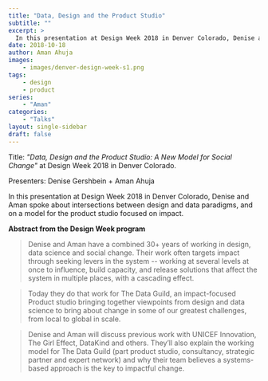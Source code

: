 ```yaml
---
title: "Data, Design and the Product Studio"
subtitle: ""
excerpt: >
  In this presentation at Design Week 2018 in Denver Colorado, Denise and Aman spoke about intersections between design and data paradigms, and on a model for the product studio focused on impact. 
date: 2018-10-18
author: Aman Ahuja
images:
    - images/denver-design-week-s1.png
tags:
    - design
    - product
series:
    - "Aman"
categories: 
    - "Talks"
layout: single-sidebar
draft: false
---
```


Title: *"Data, Design and the Product Studio: A New Model for Social Change"* at Design Week 2018 in Denver Colorado.

Presenters: Denise Gershbein + Aman Ahuja

In this presentation at Design Week 2018 in Denver Colorado, Denise and Aman spoke about intersections between design and data paradigms, and on a model for the product studio focused on impact. 

**Abstract from the Design Week program**
> Denise and Aman have a combined 30+ years of working in design, data science and social change. Their work often targets impact through seeking levers in the system -- working at several levels at once to influence, build capacity, and release solutions that affect the system in multiple places, with a cascading effect. 

> Today they do that work for The Data Guild, an impact-focused Product studio bringing together viewpoints from design and data science to bring about change in some of our greatest challenges, from local to global in scale.

> Denise and Aman will discuss previous work with UNICEF Innovation, The Girl Effect, DataKind and others. They’ll also explain the working model for The Data Guild (part product studio, consultancy, strategic partner and expert network) and why their team believes a systems-based approach is the key to impactful change.

